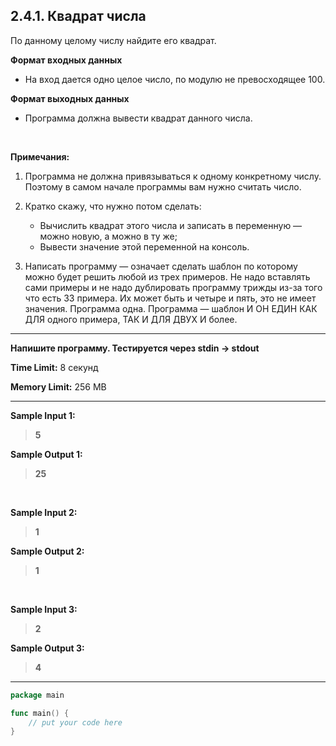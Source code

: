 ## 2.4.1. Квадрат числа

По данному целому числу найдите его квадрат.

**Формат входных данных**
* На вход дается одно целое число, по модулю не превосходящее 100.

**Формат выходных данных**
* Программа должна вывести квадрат данного числа.

<br />

**Примечания:**


1. Программа не должна привязываться к одному конкретному числу. Поэтому в самом начале программы вам нужно считать число.
     
2. Кратко скажу, что нужно потом сделать:
    * Вычислить квадрат этого числа и записать в переменную — можно новую, а можно в ту же;
    * Вывести значение этой переменной на консоль.   

3. Написать программу — означает сделать шаблон по которому можно будет решить любой из трех примеров. Не надо вставлять сами примеры и не надо дублировать программу трижды из-за того что есть 33 примера. Их может быть и четыре и пять, это не имеет значения. Программа одна. Программа — шаблон И ОН ЕДИН КАК ДЛЯ одного примера, ТАК И ДЛЯ ДВУХ И более.


___
**Напишите программу. Тестируется через stdin → stdout**

**Time Limit:** 8 секунд

**Memory Limit:** 256 MB
___
**Sample Input 1:**
> **5**

**Sample Output 1:**
> **25**

<br />

**Sample Input 2:**
> **1**

**Sample Output 2:**
> **1**

<br />

**Sample Input 3:**
> **2**

**Sample Output 3:**
> **4**
___
```Go
package main

func main() {
    // put your code here
}
```